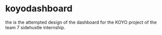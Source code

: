 # koyodashboard
the is the attempted design of the dashboard for the KOYO project of the team 7 sidehustle internship.
